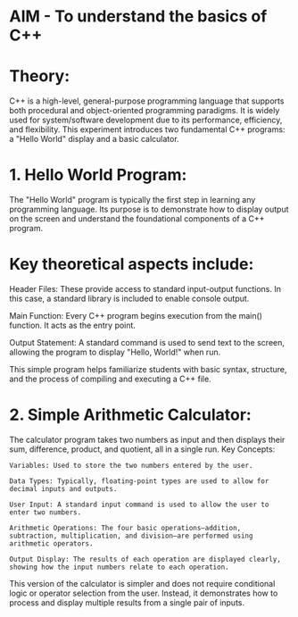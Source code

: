 # AIM - To understand the basics of C++


# Theory:

C++ is a high-level, general-purpose 
programming language that supports both procedural and object-oriented 
programming paradigms. It is widely used for system/software development
 due to its performance, efficiency, and flexibility. This experiment 
introduces two fundamental C++ programs: a "Hello World" display and a 
basic calculator.


# 1. Hello World Program:


The "Hello World" program is 
typically the first step in learning any programming language. Its 
purpose is to demonstrate how to display output on the screen and 
understand the foundational components of a C++ program.


# Key theoretical aspects include:

 Header Files:
 These provide access to standard input-output functions. In this case, a
 standard library is included to enable console output.


 Main Function: 
  Every C++ program begins execution from the main() function. It acts as the entry point.


 Output Statement: 
A standard command is used to send text to the screen, allowing the program to display "Hello, World!" when run.


This simple program helps 
familiarize students with basic syntax, structure, and the process of 
compiling and executing a C++ file.


# 2. Simple Arithmetic Calculator:

The calculator program takes two numbers as input and then displays their sum, difference, product, and quotient, all in a single run.
Key Concepts:

    Variables: Used to store the two numbers entered by the user.

    Data Types: Typically, floating-point types are used to allow for decimal inputs and outputs.

    User Input: A standard input command is used to allow the user to enter two numbers.

    Arithmetic Operations: The four basic operations—addition, subtraction, multiplication, and division—are performed using arithmetic operators.

    Output Display: The results of each operation are displayed clearly, showing how the input numbers relate to each operation.

This version of the calculator is simpler and does not require conditional logic or operator selection from the user. Instead, it demonstrates how to process and display multiple results from a single pair of inputs.
